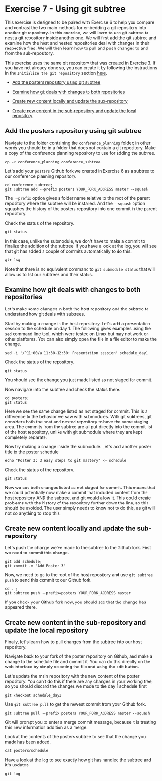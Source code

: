 # Exercise 7 - Using git subtree

This exercise is designed to be paired with Exercise 6 to help you compare and contrast the two main methods for embedding a git repository into another git repository. In this exercise, we will learn to use git subtree to nest a git repository inside another one. We will first add the git subtree and examine how the host and nested repositories deal with changes in their respective files. We will then learn how to pull and push changes to and from the sub-repository.

This exercise uses the same git repository that was created in Exercise 3. If you have not already done so, you can create it by following the instructions in the `Initialize the git repository` section [here](./Exercise_3.md).

* [Add the posters repository using git subtree](#subtree)

* [Examine how git deals with changes to both repositories](#examine)

* [Create new content locally and update the sub-repository](#push)

* [Create new content in the sub-repository and update the local repository](#pull)

## Add the posters repository using git subtree <a name="subtree"></a>

Navigate to the folder containing the `conference_planning` folder; in other words you should be in a folder that does not contain a git repository. Make a copy of the conference planning repository to use for adding the subtree.

```plaintext
cp -r conference_planning conference_subtree
```

Let's add your `posters` Github fork we created in Exercise 6 as a subtree to our conference planning repository.

```plaintext
cd conference_subtree;
git subtree add --prefix posters YOUR_FORK_ADDRESS master --squash
```

The `--prefix` option gives a folder name relative to the root of the parent repository where the subtree will be installed. And the `--squash` option squashes the history of the posters repository into one commit in the parent repository.

Check the status of the repository.

```plaintext
git status
```

In this case, unlike the submodule, we don't have to make a commit to finalize the addition of the subtree. If you have a look at the log, you will see that git has added a couple of commits automatically to do this.

```plaintext
git log
```

Note that there is no equivalent command to `git submodule status` that will allow us to list our subtrees and their status.  


## Examine how git deals with changes to both repositories <a name="examine"></a>

Let's make some changes in both the host repository and the subtree to understand how git deals with subtrees.  

Start by making a change in the host repository. Let's add a presentation session to the schedule on day 1. The following gives examples using the `sed` command line tool, which were tested on Linux but may not work on other platforms. You can also simply open the file in a file editor to make the change.

```plaintext
sed -i '/^11:00/a 11:30-12:30: Presentation session' schedule_day1
```

Check the status of the repository.

```plaintext
git status
```

You should see the change you just made listed as not staged for commit.

Now navigate into the subtree and check the status there.

```plaintext
cd posters;
git status
```

Here we see the same change listed as not staged for commit. This is a difference to the behavior we saw with submodules. With git subtrees, git considers both the host and nested repository to have the same staging area. The commits from the subtree are all put directly into the commit list of the host repository, unlike with git submodule where they are kept completely separate.

Now try making a change inside the submodule. Let's add another poster title to the poster schedule.

```plaintext
echo "Poster 3: 3 easy steps to git mastery" >> schedule
```

Check the status of the repository.

```plaintext
git status
```

Now we see both changes listed as not staged for commit. This means that we could potentially now make a commit that included content from the host repository AND the subtree, and git would allow it. This could create problems with the history of the repository further down the line, so this should be avoided. The user simply needs to know not to do this, as git will not do anything to stop this.

## Create new content locally and update the sub-repository <a name="push"></a>

Let's push the change we've made to the subtree to the Github fork.
First we need to commit this change.

```plaintext
git add schedule;
git commit -m "Add Poster 3"
```

Now, we need to go to the root of the host repository and use `git subtree push` to send this commit to our Github fork.

```plaintext
cd ..;
git subtree push --prefix=posters YOUR_FORK_ADDRESS master
```

If you check your Github fork now, you should see that the change has appeared there.  

## Create new content in the sub-repository and update the local repository <a name="pull"></a>

Finally, let's learn how to pull changes from the subtree into our host repository.  

Navigate back to your fork of the poster repository on Github, and make a change to the schedule file and commit it. You can do this directly on the web interface by simply selecting the file and using the edit button.

Let's update the main repository with the new content of the poster repository.
You can't do this if there are any changes in your working tree, so you should discard the changes we made to the day 1 schedule first.

```plaintext
git checkout schedule_day1
```

Use `git subtree pull` to get the newest commit from your Github fork.

```plaintext
git subtree pull --prefix posters YOUR_FORK_ADDRESS master --squash
```

Git will prompt you to enter a merge commit message, because it is treating this new information addition as a merge.

Look at the contents of the posters subtree to see that the change you made has been added.

```plaintext
cat posters/schedule
```

Have a look at the log to see exactly how git has handled the subtree and it's updates.

```plaintext
git log
```
